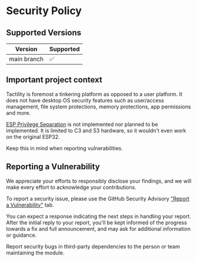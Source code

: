 # Security Policy

## Supported Versions

| Version     | Supported          |
|-------------|--------------------|
| main branch | :white_check_mark: |

## Important project context

Tactility is foremost a tinkering platform as opposed to a user platform.  It does not have desktop OS security features
such as user/access management, file system protections, memory protections, app permissions and more.

[ESP Privilege Separation](https://github.com/espressif/esp-privilege-separation) is not implemented nor planned to be implemented.
It is limited to C3 and S3 hardware, so it wouldn't even work on the original ESP32.

Keep this in mind when reporting vulnerabilities.

## Reporting a Vulnerability

We appreciate your efforts to responsibly disclose your findings, and we will make every effort to acknowledge your contributions.

To report a security issue, please use the GitHub Security Advisory ["Report a Vulnerability"](https://github.com/bytewelder/tactility/security/advisories/new) tab.

You can expect a response indicating the next steps in handling your report. After the initial reply to your report,
you'll be kept informed of the progress towards a fix and full announcement, and may ask for additional information or guidance.

Report security bugs in third-party dependencies to the person or team maintaining the module.
